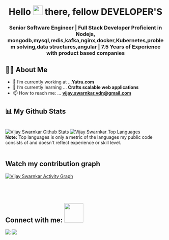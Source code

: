 

<h1 align="center">Hello <img src="https://raw.githubusercontent.com/MartinHeinz/MartinHeinz/master/wave.gif" width="30px"> there, fellow DEVELOPER'S</h1>
<h3 align="center">Senior Software Engineer | Full Stack Developer Proficient in Nodejs, mongodb,mysql,redis,kafka,nginx,docker,Kubernetes,problem solving,data structures,angular | 7.5 Years of Experience with product based companies</h3>


## 🙋‍♂️ About Me

- 🔭 I’m currently working at ...**Yatra.com**
- 🌱 I’m currently learning ... **Crafts scalable web applications**
- 📫 How to reach me: ... **vijay.swarnkar.vdn@gmail.com**



## 📊 My Github Stats

  <br/>
    <a href="https://github.com/vijayswarnkar21/github-readme-stats"><img alt="Vijay Swarnkar Github Stats" src="https://github-readme-stats.vercel.app/api?username=vijayswarnkar21&show_icons=true&count_private=true&theme=react&hide_border=true&bg_color=0D1117" /></a>
  <a href="https://github.com/vijayswarnkar21/github-readme-stats"><img alt="Vijay Swarnkar Top Languages" src="https://github-readme-stats.vercel.app/api/top-langs/?username=vijayswarnkar21&langs_count=10&count_private=true&layout=compact&theme=react&hide_border=true&bg_color=0D1117" /></a>
  <br/>
  <b>Note:</b> Top languages is only a metric of the languages my public code consists of and doesn't reflect experience or skill level.


<br/>
<br/>

## Watch my contribution graph
<a href="https://github.com/vijayswarnkar21/github-readme-activity-graph"><img alt="Vijay Swarnkar Activity Graph" src="https://activity-graph.cyclic.app/graph?username=vijayswarnkar21&bg_color=0D1117&color=5BCDEC&line=5BCDEC&point=FFFFFF&hide_border=true" /></a>

<br/>
<br/>

## Connect with me: <img src='https://raw.githubusercontent.com/ShahriarShafin/ShahriarShafin/main/Assets/handshake.gif' width="60px">
<p align="left">

<a href = "https://www.linkedin.com/in/vijayswarnkar21/"><img src="https://img.icons8.com/fluent/48/000000/linkedin.png"/></a>
<a href = "mailto:vijay.swarnkar.vdn@gmail.com/"><img src="https://img.icons8.com/fluent/48/000000/gmail.png"/></a>

</p>

